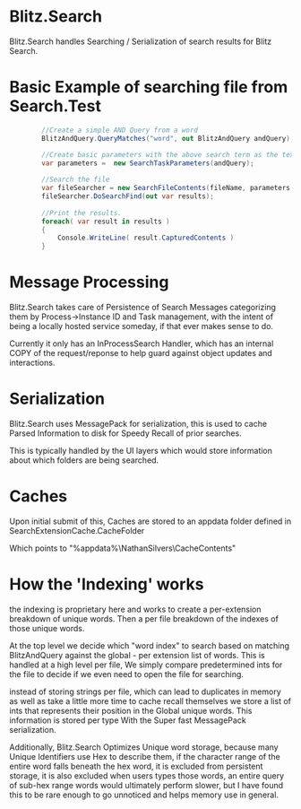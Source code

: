 # Blitz.Search

Blitz.Search handles Searching / Serialization of search results for Blitz Search.


# Basic Example of searching file from Search.Test

```csharp
        //Create a simple AND Query from a word
        BlitzAndQuery.QueryMatches("word", out BlitzAndQuery andQuery);

        //Create basic parameters with the above search term as the text search parameter.
        var parameters =  new SearchTaskParameters(andQuery);
        
        //Search the file
        var fileSearcher = new SearchFileContents(fileName, parameters, new CancelationTokenSource());
        fileSearcher.DoSearchFind(out var results);
        
        //Print the results.
        foreach( var result in results )
        {
            Console.WriteLine( result.CapturedContents )
        }
```

# Message Processing

Blitz.Search takes care of Persistence of Search Messages categorizing them by Process->Instance ID and Task management, with the intent of being a locally hosted service someday, if that ever makes sense to do.

Currently it only has an InProcessSearch Handler, which has an internal COPY of the request/reponse to help guard against object updates and interactions.

# Serialization

Blitz.Search uses MessagePack for serialization, this is used to cache Parsed Information to disk for Speedy Recall of prior searches.  

This is typically handled by the UI layers which would store information about which folders are being searched.

# Caches

Upon initial submit of this, Caches are stored to an appdata folder defined in SearchExtensionCache.CacheFolder 

Which points to "%appdata%\NathanSilvers\CacheContents"

# How the 'Indexing' works

the indexing is proprietary here and works to create a per-extension breakdown of unique words.  Then a per file breakdown of the indexes of those unique words.

At the top level we decide which "word index" to search based on matching BlitzAndQuery against the global - per extension list of words.  This is handled at a high level per file, We simply compare predetermined ints for the file to decide if we even need to open the file for searching. 

instead of storing strings per file, which can lead to duplicates in memory as well as take a little more time to cache recall themselves we store a list of ints that represents their position in the Global unique words.  This information is stored per type With the Super fast MessagePack serialization.

Additionally, Blitz.Search Optimizes Unique word storage, because many Unique Identifiers use Hex to describe them, if the character range of the entire word falls beneath the hex word, it is excluded from persistent storage, it is also excluded when users types those words,  an entire query of sub-hex range words would ultimately perform slower, but I have found this to be rare enough to go unnoticed and helps memory use in general.

